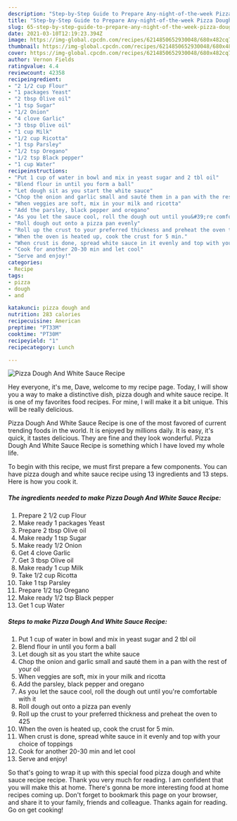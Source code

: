 ```yaml
---
description: "Step-by-Step Guide to Prepare Any-night-of-the-week Pizza Dough And White Sauce Recipe"
title: "Step-by-Step Guide to Prepare Any-night-of-the-week Pizza Dough And White Sauce Recipe"
slug: 65-step-by-step-guide-to-prepare-any-night-of-the-week-pizza-dough-and-white-sauce-recipe
date: 2021-03-10T12:19:23.394Z
image: https://img-global.cpcdn.com/recipes/6214850652930048/680x482cq70/pizza-dough-and-white-sauce-recipe-recipe-main-photo.jpg
thumbnail: https://img-global.cpcdn.com/recipes/6214850652930048/680x482cq70/pizza-dough-and-white-sauce-recipe-recipe-main-photo.jpg
cover: https://img-global.cpcdn.com/recipes/6214850652930048/680x482cq70/pizza-dough-and-white-sauce-recipe-recipe-main-photo.jpg
author: Vernon Fields
ratingvalue: 4.4
reviewcount: 42358
recipeingredient:
- "2 1/2 cup Flour"
- "1 packages Yeast"
- "2 tbsp Olive oil"
- "1 tsp Sugar"
- "1/2 Onion"
- "4 clove Garlic"
- "3 tbsp Olive oil"
- "1 cup Milk"
- "1/2 cup Ricotta"
- "1 tsp Parsley"
- "1/2 tsp Oregano"
- "1/2 tsp Black pepper"
- "1 cup Water"
recipeinstructions:
- "Put 1 cup of water in bowl and mix in yeast sugar and 2 tbl oil"
- "Blend flour in until you form a ball"
- "Let dough sit as you start the white sauce"
- "Chop the onion and garlic small and sauté them in a pan with the rest of your oil"
- "When veggies are soft, mix in your milk and ricotta"
- "Add the parsley, black pepper and oregano"
- "As you let the sauce cool, roll the dough out until you&#39;re comfortable with it"
- "Roll dough out onto a pizza pan evenly"
- "Roll up the crust to your preferred thickness and preheat the oven to 425"
- "When the oven is heated up, cook the crust for 5 min."
- "When crust is done, spread white sauce in it evenly and top with your choice of toppings"
- "Cook for another 20-30 min and let cool"
- "Serve and enjoy!"
categories:
- Recipe
tags:
- pizza
- dough
- and

katakunci: pizza dough and 
nutrition: 283 calories
recipecuisine: American
preptime: "PT33M"
cooktime: "PT30M"
recipeyield: "1"
recipecategory: Lunch

---
```



![Pizza Dough And White Sauce Recipe](https://img-global.cpcdn.com/recipes/6214850652930048/680x482cq70/pizza-dough-and-white-sauce-recipe-recipe-main-photo.jpg)

Hey everyone, it's me, Dave, welcome to my recipe page. Today, I will show you a way to make a distinctive dish, pizza dough and white sauce recipe. It is one of my favorites food recipes. For mine, I will make it a bit unique. This will be really delicious.

Pizza Dough And White Sauce Recipe is one of the most favored of current trending foods in the world. It is enjoyed by millions daily. It is easy, it's quick, it tastes delicious. They are fine and they look wonderful. Pizza Dough And White Sauce Recipe is something which I have loved my whole life.




To begin with this recipe, we must first prepare a few components. You can have pizza dough and white sauce recipe using 13 ingredients and 13 steps. Here is how you cook it.

<!--inarticleads1-->

##### The ingredients needed to make Pizza Dough And White Sauce Recipe:

1. Prepare 2 1/2 cup Flour
1. Make ready 1 packages Yeast
1. Prepare 2 tbsp Olive oil
1. Make ready 1 tsp Sugar
1. Make ready 1/2 Onion
1. Get 4 clove Garlic
1. Get 3 tbsp Olive oil
1. Make ready 1 cup Milk
1. Take 1/2 cup Ricotta
1. Take 1 tsp Parsley
1. Prepare 1/2 tsp Oregano
1. Make ready 1/2 tsp Black pepper
1. Get 1 cup Water




<!--inarticleads2-->

##### Steps to make Pizza Dough And White Sauce Recipe:

1. Put 1 cup of water in bowl and mix in yeast sugar and 2 tbl oil
1. Blend flour in until you form a ball
1. Let dough sit as you start the white sauce
1. Chop the onion and garlic small and sauté them in a pan with the rest of your oil
1. When veggies are soft, mix in your milk and ricotta
1. Add the parsley, black pepper and oregano
1. As you let the sauce cool, roll the dough out until you&#39;re comfortable with it
1. Roll dough out onto a pizza pan evenly
1. Roll up the crust to your preferred thickness and preheat the oven to 425
1. When the oven is heated up, cook the crust for 5 min.
1. When crust is done, spread white sauce in it evenly and top with your choice of toppings
1. Cook for another 20-30 min and let cool
1. Serve and enjoy!




So that's going to wrap it up with this special food pizza dough and white sauce recipe recipe. Thank you very much for reading. I am confident that you will make this at home. There's gonna be more interesting food at home recipes coming up. Don't forget to bookmark this page on your browser, and share it to your family, friends and colleague. Thanks again for reading. Go on get cooking!
